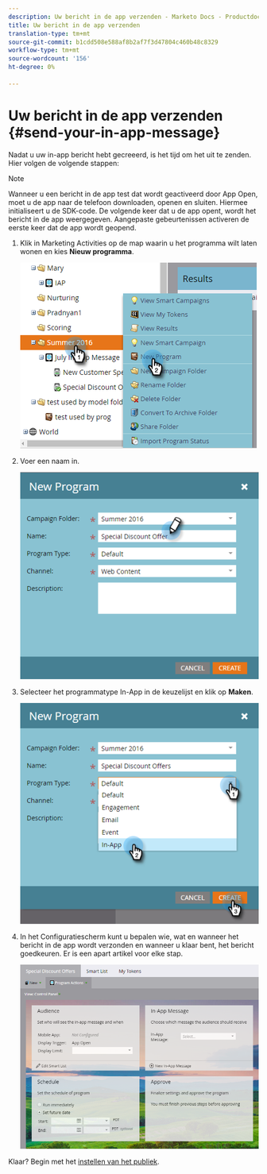 ```yaml
---
description: Uw bericht in de app verzenden - Marketo Docs - Productdocumentatie
title: Uw bericht in de app verzenden
translation-type: tm+mt
source-git-commit: b1cdd508e588af8b2af7f3d47804c460b48c8329
workflow-type: tm+mt
source-wordcount: '156'
ht-degree: 0%

---
```



# Uw bericht in de app verzenden {#send-your-in-app-message}

Nadat u uw in-app bericht hebt gecreeerd, is het tijd om het uit te zenden. Hier volgen de volgende stappen:

>[!NOTE]
>
>Wanneer u een bericht in de app test dat wordt geactiveerd door App Open, moet u de app naar de telefoon downloaden, openen en sluiten. Hiermee initialiseert u de SDK-code. De volgende keer dat u de app opent, wordt het bericht in de app weergegeven. Aangepaste gebeurtenissen activeren de eerste keer dat de app wordt geopend.

1. Klik in Marketing Activities op de map waarin u het programma wilt laten wonen en kies **Nieuw programma**.

   ![Afbeelding één](/help/marketo/product-docs/mobile-marketing/in-app-messages/sending-your-in-app-message/assets/send-your-in-app-message-1.png)

1. Voer een naam in.

   ![Afbeelding twee](/help/marketo/product-docs/mobile-marketing/in-app-messages/sending-your-in-app-message/assets/send-your-in-app-message-2.png)

1. Selecteer het programmatype In-App in de keuzelijst en klik op **Maken**.

   ![Afbeelding drie](/help/marketo/product-docs/mobile-marketing/in-app-messages/sending-your-in-app-message/assets/send-your-in-app-message-3.png)

1. In het Configuratiescherm kunt u bepalen wie, wat en wanneer het bericht in de app wordt verzonden en wanneer u klaar bent, het bericht goedkeuren. Er is een apart artikel voor elke stap.

   ![Afbeelding vier](/help/marketo/product-docs/mobile-marketing/in-app-messages/sending-your-in-app-message/assets/send-your-in-app-message-4.png)

Klaar? Begin met het [instellen van het publiek](/help/marketo/product-docs/mobile-marketing/in-app-messages/sending-your-in-app-message/set-your-in-app-message-audience.md).
